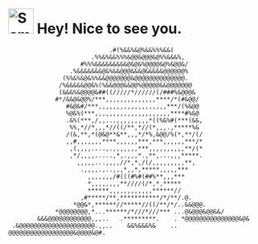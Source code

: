 # <img src="https://camo.githubusercontent.com/0df1c27a194a654fe3b03c9dfe318fb0c9a62e994ed1042e611408aa3f4fa3f6/68747470733a2f2f6d656469612e67697068792e636f6d2f6d656469612f6d47634e6a736657416a593541455a4e77362f67697068792e676966" alt="Sample GIF" width="50"/> Hey! Nice to see you.

                                                                 
                                                                                
                                .#(%&&%&@%&&%%%&&(                              
                           .%%&%&&%%%&@@&@@@&@%%&&&%,                           
                        #%%%&&&&&&&&&@&@&%@@@@&@%&@@&/                          
                     .%&&&&&&&@&%&&@@@&&&@&&&&&@@@@@@%                          
                   (%%&%&@&%%&&@@@@@@@&@@@@@@@@@@@@@@.                          
                  /%&&&&&@@&%(%&&@@@&&@@%@@@@@&&@@@@@@@                         
                  (&&&%&@@@@&##((/////*//////(/###%&@@@&                        
                 #*/&&@&@@%/***,,,,,,,,,,,,,,****/*(#&@@/                       
                    #&@&#/***,,,,,,,,,,,,,,,,,,,***/(%&@@                       
                    %@&%(***,,,,,,,,,,,,,,,,,,,,,****#%&@                       
                    .&%(***,/,,...,,,,,,,,,*((%&%#(***(&&,                      
                     %%,*//*,,,*//((/**,*//(*,,,.,*****%&                       
                    /(&,**,*(@&@**&**,,,*/*%,&@@/%(*,**/(/                      
                    ,,#,,,,,,,****,,,,,,***,***,,,,,,***/*                      
                     ,(,,,,....,.,,,,,,,***,,,,,,,,,,**/(*                      
                     ,*/,,,,.....,*,.,,,*.,**,...,,,*****.                      
                       ,,,,,...,,,,//*,*,/(/,,,,,,,,,**,                        
                        .,,,,.,..,,,*,,*,*****,,,,,***                          
                          ,,,,,,,/#(((#%#(##%**,,,***                           
                          *,,,,,,,,**////(/*,*,*****                            
                          ******,,,,,,,,,,,,******//                            
                        ,#*****/**,***********/*/**/.@.                         
                      *@@&*,******//*****//((/**/*/..&&@@@.                     
                 *@@@@@@@@,*...******/*///*///*** ...@&@@@&@@&&/                
            &&&@@@@@@@@@@@@,,,..   .*********.    . *@@@@@@@@@@@@@@@&@&         
     .&@@@@@@@@@@@@@@@@@@@@@.,,..    &&%&&&%&    .. @@@@@@@@@@@@@@@@@@&@@@@&@#. 

